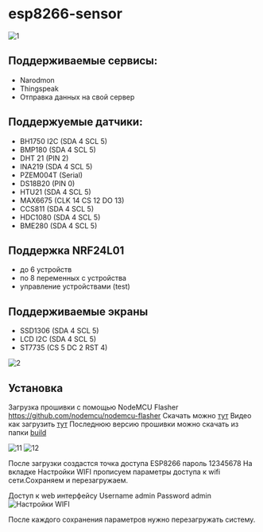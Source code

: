 # esp8266-sensor

![1](https://raw.githubusercontent.com/yuri-afanasiev/esp8266-sensor/master/doc/foto/2.png)

## Поддерживаемые сервисы: 
- Narodmon 
- Thingspeak 
- Отправка данных на свой сервер 

## Поддержуемые датчики: 
- BH1750 I2C (SDA 4 SCL 5) 
- BMP180     (SDA 4 SCL 5) 
- DHT 21     (PIN 2)
- INA219     (SDA 4 SCL 5) 
- PZEM004T   (Serial)
- DS18B20    (PIN 0)
- HTU21      (SDA 4 SCL 5) 
- MAX6675    (CLK 14 CS 12 DO 13)
- CCS811     (SDA 4 SCL 5) 
- HDC1080    (SDA 4 SCL 5) 
- BME280     (SDA 4 SCL 5) 

## Поддержка NRF24L01 
- до 6 устройств 
- по 8 переменных с устройства 
- управление устройствами (test) 

## Поддерживаемые экраны
- SSD1306 (SDA 4 SCL 5)  
- LCD I2C (SDA 4 SCL 5) 
- ST7735  (CS 5 DC 2 RST 4)

![2](https://raw.githubusercontent.com/yuri-afanasiev/esp8266-sensor/master/doc/foto/1.png)
## Установка
Загрузка прошивки с помощью NodeMCU Flasher  https://github.com/nodemcu/nodemcu-flasher
Скачать можно [тут](https://github.com/nodemcu/nodemcu-flasher/blob/master/Win32/Release/ESP8266Flasher.exe)
Видео как загрузить [тут](https://www.youtube.com/watch?v=BzPQeN5GVMM)
Последнюю версию прошивки можно скачать из папки [build](https://github.com/yuri-afanasiev/esp8266-sensor/tree/master/build)

 
 
 ![11](https://raw.githubusercontent.com/yuri-afanasiev/esp8266-sensor/master/doc/foto/11.png)
 ![12](https://raw.githubusercontent.com/yuri-afanasiev/esp8266-sensor/master/doc/foto/12.png)
 
После загрузки создастся точка доступа ESP8266 пароль 12345678 
На вкладке Настройки WIFI прописуем параметры доступа к wifi сети.Сохраняем и перезагружаем.

Доступ к web интерфейсу 
Username admin 
Password admin
![Настройки WIFI](https://raw.githubusercontent.com/yuri-afanasiev/esp8266-sensor/master/doc/foto/4.png)

После каждого сохранения параметров нужно перезагружать систему.
 
